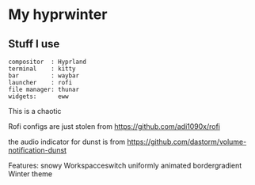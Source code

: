 # My hyprwinter

## Stuff I use
```
compositor  : Hyprland       
terminal    : kitty
bar         : waybar
launcher    : rofi
file manager: thunar
widgets:      eww
```




This is a chaotic

Rofi configs are just stolen from https://github.com/adi1090x/rofi

the audio indicator for dunst is from https://github.com/dastorm/volume-notification-dunst


Features:
snowy Workspacceswitch
uniformly animated bordergradient
Winter theme
